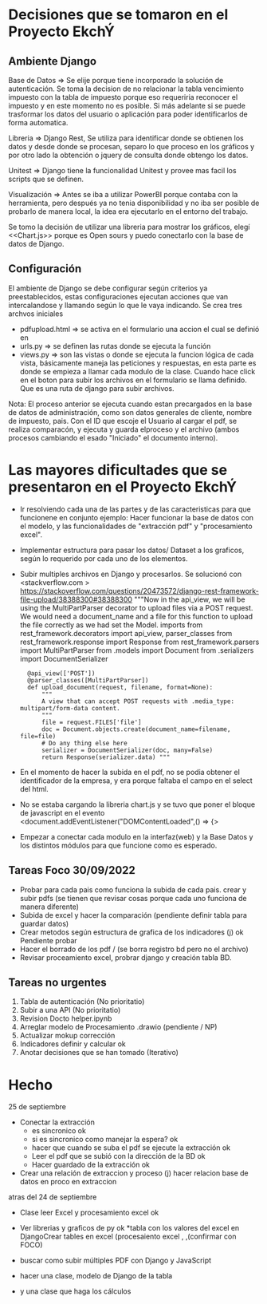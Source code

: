 # Decisiones que se tomaron en el Proyecto EkchÝ

## Ambiente Django

Base de Datos => Se elije porque tiene incorporado la solución de autenticación.
Se toma la decision de no relacionar la tabla vencimiento impuesto con la tabla de impuesto porque eso requeriria reconocer el impuesto y en este momento no es posible. Si más adelante si se puede trasformar los datos del usuario o aplicación para poder identificarlos de forma automatica.

Libreria => Django Rest, Se utiliza para identificar donde se obtienen los datos y desde donde se procesan, separo lo que proceso en los gráficos y por otro lado la obtención o jquery de consulta donde obtengo los datos.

Unitest => Django tiene la funcionalidad Unitest y provee mas facil los scripts que se definen.


Visualización => Antes se iba a utilizar PowerBI porque contaba con la herramienta, pero después ya no tenia disponibilidad y no iba ser posible de probarlo de manera local, la idea era ejecutarlo en el entorno del trabajo.

Se tomo la decisión de utilizar una libreria para mostrar los gráficos, elegí
 <<Chart.js>> porque es Open sours y puedo conectarlo con la base de datos de Django.
## Configuración
El ambiente de Django se debe configurar según criterios ya preestablecidos, estas configuraciones ejecutan acciones que van intercalandose y llamando según lo que le vaya indicando.
Se crea tres archvos iniciales
* pdfupload.html => se activa en el formulario una accion el cual se definió en <pdf-upload>
* urls.py => se definen las rutas donde se ejecuta la función <pdf-upload>
* views.py => son las vistas o donde se ejecuta la funcion lógica de cada vista, básicamente maneja las peticiones y respuestas, en esta parte es donde se empieza a llamar cada modulo de la clase.
Cuando hace click en el boton para subir los archivos en el formulario se llama <action> definido. Que es una ruta de django para subir archivos.

Nota: El proceso anterior se ejecuta cuando estan precargados en la base de datos de administración, como son datos generales de cliente, nombre de impuesto, pais. Con el ID que escoje el Usuario al cargar el pdf, se realiza comparacón, y ejecuta y guarda elproceso y el archivo (ambos procesos cambiando el esado "Iniciado" el documento interno).




# Las mayores dificultades que se presentaron en el Proyecto EkchÝ

* Ir resolviendo cada una de las partes y de las caracteristicas para que funcionene en conjunto ejemplo:
 Hacer funcionar la base de datos con el modelo, y las funcionalidades de "extracción pdf" y "procesamiento excel".

* Implementar estructura para pasar los datos/ Dataset a los graficos, según lo requerido por cada uno de los elementos.

* Subir multiples archivos en Django y procesarlos. Se solucionó con  <stackverflow.com > https://stackoverflow.com/questions/20473572/django-rest-framework-file-upload/38388300#38388300 """Now in the api_view, we will be using the MultiPartParser decorator to upload files via a POST request. We would need a document_name and a file for this function to upload the file correctly as we had set the Model.
        imports
        from rest_framework.decorators import api_view, parser_classes
        from rest_framework.response import Response
        from rest_framework.parsers import MultiPartParser
        from .models import Document
        from .serializers import DocumentSerializer

        @api_view(['POST'])
        @parser_classes([MultiPartParser])
        def upload_document(request, filename, format=None):
            """
            A view that can accept POST requests with .media_type: multipart/form-data content.
            """
            file = request.FILES['file']
            doc = Document.objects.create(document_name=filename, file=file)
            # Do any thing else here
            serializer = DocumentSerializer(doc, many=False)
            return Response(serializer.data) """

* En el momento de hacer la subida en el pdf, no se podia obtener el identificador de la empresa, y era porque faltaba el campo <name> en el select del html.

* No se estaba cargando la libreria chart.js y se tuvo que poner el bloque de javascript en el evento <document.addEventListener("DOMContentLoaded",() => {>


* Empezar a conectar cada modulo en la interfaz(web) y la Base Datos y los distintos módulos para que funcione como es esperado.


## Tareas Foco 30/09/2022

* Probar para cada pais como funciona la subida de cada pais. crear y subir pdfs (se tienen que revisar cosas porque cada uno funciona de manera diferente)
* Subida de excel y hacer la comparación (pendiente definir tabla para guardar datos)
* Crear metodos según estructura de grafica de los indicadores (j) ok Pendiente probar
* Hacer el borrado de los pdf / (se borra registro bd pero no el archivo)
* Revisar proceamiento excel, probrar django y creación tabla BD.

## Tareas no urgentes
1. Tabla de autenticación (No prioritatio)
2. Subir a una API (No prioritatio)
3. Revision Docto helper.ipynb
4. Arreglar modelo de Procesamiento .drawio (pendiente / NP)
5. Actualizar mokup corrección
6. Indicadores definir y calcular ok
7. Anotar decisiones que se han tomado (Iterativo)








# Hecho


25 de septiembre
* Conectar la extracción
    - es sincronico ok
    - si es sincronico como manejar la espera? ok
    - hacer que cuando se suba el pdf se ejecute la extracción ok
    - Leer el pdf que se subió con la dirección de la BD ok
    - Hacer guardado de la extracción ok
* Crear una relación de extraccion y proceso (j) hacer relacion base de datos en proco en extraccion

atras del 24 de septiembre

* Clase leer Excel y procesamiento excel ok
* Ver librerias y graficos de py ok
*tabla con los valores del excel en DjangoCrear tables en excel (procesaiento excel <proceso>, <indicadores>,<resultaldos>(confirmar con  FOCO)
* buscar como subir múltiples PDF con Django y JavaScript

* hacer una clase, modelo de Django de la tabla
* y una clase que haga los cálculos

